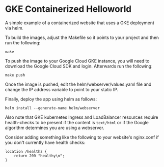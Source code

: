 # GKE Containerized Helloworld

A simple example of a containerized website that uses a GKE deployment via helm.

To build the images, adjust the Makefile so it points to your project and then
run the following:

```
make
```

To push the image to your Google Cloud GKE instance, you will need to download
the Google Cloud SDK and login. Afterwards run the following:

```
make push
```

Once the image is pushed, edit the helm/webserver/values.yaml file and change
the IP address variable to point to your static IP.

Finally, deploy the app using helm as follows:

```
helm install --generate-name helm/webserver
```

Also note that GKE kubernetes Ingress and LoadBalancer resources require
health-checks to be present if the content is `text/html` or if the Google
algorithm determines you are using a webserver.

Consider adding something like the following to your website's nginx.conf
if you don't currently have health checks:

```
location /healthz {
    return 200 "healthy\n";
}
```
